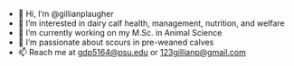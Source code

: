 - 👋 Hi, I’m @gillianplaugher
- 👀 I’m interested in dairy calf health, management, nutrition, and welfare
- 🌱 I’m currently working on my M.Sc. in Animal Science
- 💞️ I’m passionate about scours in pre-weaned calves
- 📫 Reach me at gdp5164@psu.edu or 123gillianp@gmail.com

<!---
gillianplaugher/gillianplaugher is a ✨ special ✨ repository because its `README.md` (this file) appears on your GitHub profile.
You can click the Preview link to take a look at your changes.
--->
